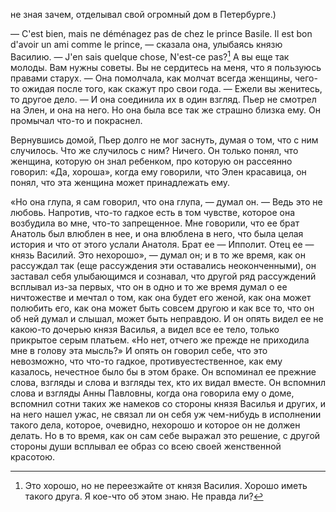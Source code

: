 не зная зачем, отделывал свой огромный дом в Петербурге.)

— C'est bien, mais ne déménagez pas de chez le prince Basile. Il est bon d'avoir un ami comme le prince, — сказала она, улыбаясь князю Василию. — J'en sais quelque chose, N'est-ce pas?[^300] A вы еще так молоды. Вам нужны советы. Вы не сердитесь на меня, что я пользуюсь правами старух. — Она помолчала, как молчат всегда женщины, чего-то ожидая после того, как скажут про свои года. — Ежели вы женитесь, то другое дело. — И она соединила их в один взгляд. Пьер не смотрел на Элен, и она на него. Но она была все так же страшно близка ему. Он промычал что-то и покраснел.

Вернувшись домой, Пьер долго не мог заснуть, думая о том, что с ним случилось. Что же случилось с ним? Ничего. Он только понял, что женщина, которую он знал ребенком, про которую он рассеянно говорил: «Да, хороша», когда ему говорили, что Элен красавица, он понял, что эта женщина может принадлежать ему.

«Но она глупа, я сам говорил, что она глупа, — думал он. — Ведь это не любовь. Напротив, что-то гадкое есть в том чувстве, которое она возбудила во мне, что-то запрещенное. Мне говорили, что ее брат Анатоль был влюблен в нее, и она влюблена в него, что была целая история и что от этого услали Анатоля. Брат ее — Ипполит. Отец ее — князь Василий. Это нехорошо», — думал он; и в то же время, как он рассуждал так (еще рассуждения эти оставались неоконченными), он заставал себя улыбающимся и сознавал, что другой ряд рассуждений всплывал из-за первых, что он в одно и то же время думал о ее ничтожестве и мечтал о том, как она будет его женой, как она может полюбить его, как она может быть совсем другою и как все то, что он об ней думал и слышал, может быть неправдою. И он опять видел ее не какою-то дочерью князя Василья, а видел все ее тело, только прикрытое серым платьем. «Но нет, отчего же прежде не приходила мне в голову эта мысль?» И опять он говорил себе, что это невозможно, что что-то гадкое, противуестественное, как ему казалось, нечестное было бы в этом браке. Он вспоминал ее прежние слова, взгляды и слова и взгляды тех, кто их видал вместе. Он вспомнил слова и взгляды Анны Павловны, когда она говорила ему о доме, вспомнил сотни таких же намеков со стороны князя Василья и других, и на него нашел ужас, не связал ли он себя уж чем-нибудь в исполнении такого дела, которое, очевидно, нехорошо и которое он не должен делать. Но в то время, как он сам себе выражал это решение, с другой стороны души всплывал ее образ со всею своей женственной красотою.

</div>

<div class="section">

[^300]: Это хорошо, но не переезжайте от князя Василия. Хорошо иметь такого друга. Я кое-что об этом знаю. Не правда ли?